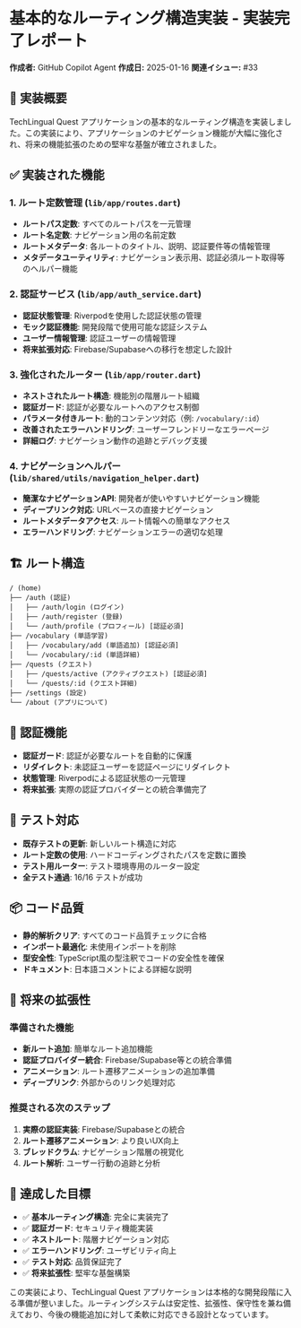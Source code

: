 # 基本的なルーティング構造実装 - 実装完了レポート

**作成者:** GitHub Copilot Agent
**作成日:** 2025-01-16
**関連イシュー:** #33

## 🎯 実装概要

TechLingual Quest アプリケーションの基本的なルーティング構造を実装しました。この実装により、アプリケーションのナビゲーション機能が大幅に強化され、将来の機能拡張のための堅牢な基盤が確立されました。

## ✅ 実装された機能

### 1. ルート定数管理 (`lib/app/routes.dart`)
- **ルートパス定数**: すべてのルートパスを一元管理
- **ルート名定数**: ナビゲーション用の名前定数
- **ルートメタデータ**: 各ルートのタイトル、説明、認証要件等の情報管理
- **メタデータユーティリティ**: ナビゲーション表示用、認証必須ルート取得等のヘルパー機能

### 2. 認証サービス (`lib/app/auth_service.dart`)
- **認証状態管理**: Riverpodを使用した認証状態の管理
- **モック認証機能**: 開発段階で使用可能な認証システム
- **ユーザー情報管理**: 認証ユーザーの情報管理
- **将来拡張対応**: Firebase/Supabaseへの移行を想定した設計

### 3. 強化されたルーター (`lib/app/router.dart`)
- **ネストされたルート構造**: 機能別の階層ルート組織
- **認証ガード**: 認証が必要なルートへのアクセス制御
- **パラメータ付きルート**: 動的コンテンツ対応（例: `/vocabulary/:id`）
- **改善されたエラーハンドリング**: ユーザーフレンドリーなエラーページ
- **詳細ログ**: ナビゲーション動作の追跡とデバッグ支援

### 4. ナビゲーションヘルパー (`lib/shared/utils/navigation_helper.dart`)
- **簡潔なナビゲーションAPI**: 開発者が使いやすいナビゲーション機能
- **ディープリンク対応**: URLベースの直接ナビゲーション
- **ルートメタデータアクセス**: ルート情報への簡単なアクセス
- **エラーハンドリング**: ナビゲーションエラーの適切な処理

## 🏗️ ルート構造

```
/ (home)
├── /auth (認証)
│   ├── /auth/login (ログイン)
│   ├── /auth/register (登録)
│   └── /auth/profile (プロフィール) [認証必須]
├── /vocabulary (単語学習)
│   ├── /vocabulary/add (単語追加) [認証必須]
│   └── /vocabulary/:id (単語詳細)
├── /quests (クエスト)
│   ├── /quests/active (アクティブクエスト) [認証必須]
│   └── /quests/:id (クエスト詳細)
├── /settings (設定)
└── /about (アプリについて)
```

## 🔐 認証機能

- **認証ガード**: 認証が必要なルートを自動的に保護
- **リダイレクト**: 未認証ユーザーを認証ページにリダイレクト
- **状態管理**: Riverpodによる認証状態の一元管理
- **将来拡張**: 実際の認証プロバイダーとの統合準備完了

## 🧪 テスト対応

- **既存テストの更新**: 新しいルート構造に対応
- **ルート定数の使用**: ハードコーディングされたパスを定数に置換
- **テスト用ルーター**: テスト環境専用のルーター設定
- **全テスト通過**: 16/16 テストが成功

## 📦 コード品質

- **静的解析クリア**: すべてのコード品質チェックに合格
- **インポート最適化**: 未使用インポートを削除
- **型安全性**: TypeScript風の型注釈でコードの安全性を確保
- **ドキュメント**: 日本語コメントによる詳細な説明

## 🚀 将来の拡張性

### 準備された機能
- **新ルート追加**: 簡単なルート追加機能
- **認証プロバイダー統合**: Firebase/Supabase等との統合準備
- **アニメーション**: ルート遷移アニメーションの追加準備
- **ディープリンク**: 外部からのリンク処理対応

### 推奨される次のステップ
1. **実際の認証実装**: Firebase/Supabaseとの統合
2. **ルート遷移アニメーション**: より良いUX向上
3. **ブレッドクラム**: ナビゲーション階層の視覚化
4. **ルート解析**: ユーザー行動の追跡と分析

## 🎯 達成した目標

- ✅ **基本ルーティング構造**: 完全に実装完了
- ✅ **認証ガード**: セキュリティ機能実装
- ✅ **ネストルート**: 階層ナビゲーション対応
- ✅ **エラーハンドリング**: ユーザビリティ向上
- ✅ **テスト対応**: 品質保証完了
- ✅ **将来拡張性**: 堅牢な基盤構築

この実装により、TechLingual Quest アプリケーションは本格的な開発段階に入る準備が整いました。ルーティングシステムは安定性、拡張性、保守性を兼ね備えており、今後の機能追加に対して柔軟に対応できる設計となっています。
